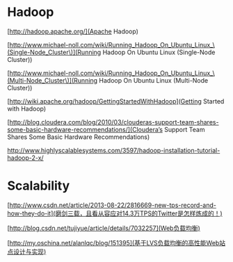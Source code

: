 # Hadoop

[http://hadoop.apache.org/](Apache Hadoop)

[http://www.michael-noll.com/wiki/Running_Hadoop_On_Ubuntu_Linux_\(Single-Node_Cluster\)](Running Hadoop On Ubuntu Linux (Single-Node Cluster\))

[http://www.michael-noll.com/wiki/Running_Hadoop_On_Ubuntu_Linux_\(Multi-Node_Cluster\)](Running Hadoop On Ubuntu Linux (Multi-Node Cluster\))

[http://wiki.apache.org/hadoop/GettingStartedWithHadoop](Getting Started with Hadoop)

[http://blog.cloudera.com/blog/2010/03/clouderas-support-team-shares-some-basic-hardware-recommendations/](Cloudera’s Support Team Shares Some Basic Hardware Recommendations)

http://www.highlyscalablesystems.com/3597/hadoop-installation-tutorial-hadoop-2-x/




# Scalability

[http://www.csdn.net/article/2013-08-22/2816669-new-tps-record-and-how-they-do-it](磨剑三载，且看从容应对14.3万TPS的Twitter是怎样炼成的！)

[http://blog.csdn.net/tujiyue/article/details/7032257](Web负载均衡)

[http://my.oschina.net/alanlqc/blog/151395](基于LVS负载均衡的高性能Web站点设计与实现)
